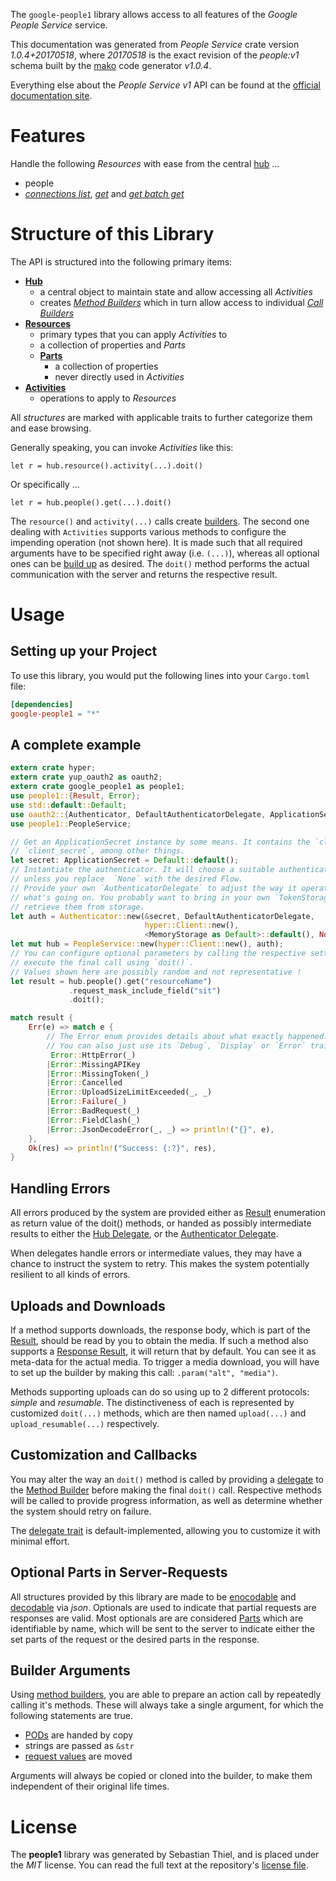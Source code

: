 <!---
DO NOT EDIT !
This file was generated automatically from 'src/mako/api/README.md.mako'
DO NOT EDIT !
-->
The `google-people1` library allows access to all features of the *Google People Service* service.

This documentation was generated from *People Service* crate version *1.0.4+20170518*, where *20170518* is the exact revision of the *people:v1* schema built by the [mako](http://www.makotemplates.org/) code generator *v1.0.4*.

Everything else about the *People Service* *v1* API can be found at the
[official documentation site](https://developers.google.com/people/).
# Features

Handle the following *Resources* with ease from the central [hub](https://docs.rs/google-people1/1.0.4+20170518/google_people1/struct.PeopleService.html) ... 

* people
 * [*connections list*](https://docs.rs/google-people1/1.0.4+20170518/google_people1/struct.PeopleConnectionListCall.html), [*get*](https://docs.rs/google-people1/1.0.4+20170518/google_people1/struct.PeopleGetCall.html) and [*get batch get*](https://docs.rs/google-people1/1.0.4+20170518/google_people1/struct.PeopleGetBatchGetCall.html)




# Structure of this Library

The API is structured into the following primary items:

* **[Hub](https://docs.rs/google-people1/1.0.4+20170518/google_people1/struct.PeopleService.html)**
    * a central object to maintain state and allow accessing all *Activities*
    * creates [*Method Builders*](https://docs.rs/google-people1/1.0.4+20170518/google_people1/trait.MethodsBuilder.html) which in turn
      allow access to individual [*Call Builders*](https://docs.rs/google-people1/1.0.4+20170518/google_people1/trait.CallBuilder.html)
* **[Resources](https://docs.rs/google-people1/1.0.4+20170518/google_people1/trait.Resource.html)**
    * primary types that you can apply *Activities* to
    * a collection of properties and *Parts*
    * **[Parts](https://docs.rs/google-people1/1.0.4+20170518/google_people1/trait.Part.html)**
        * a collection of properties
        * never directly used in *Activities*
* **[Activities](https://docs.rs/google-people1/1.0.4+20170518/google_people1/trait.CallBuilder.html)**
    * operations to apply to *Resources*

All *structures* are marked with applicable traits to further categorize them and ease browsing.

Generally speaking, you can invoke *Activities* like this:

```Rust,ignore
let r = hub.resource().activity(...).doit()
```

Or specifically ...

```ignore
let r = hub.people().get(...).doit()
```

The `resource()` and `activity(...)` calls create [builders][builder-pattern]. The second one dealing with `Activities` 
supports various methods to configure the impending operation (not shown here). It is made such that all required arguments have to be 
specified right away (i.e. `(...)`), whereas all optional ones can be [build up][builder-pattern] as desired.
The `doit()` method performs the actual communication with the server and returns the respective result.

# Usage

## Setting up your Project

To use this library, you would put the following lines into your `Cargo.toml` file:

```toml
[dependencies]
google-people1 = "*"
```

## A complete example

```Rust
extern crate hyper;
extern crate yup_oauth2 as oauth2;
extern crate google_people1 as people1;
use people1::{Result, Error};
use std::default::Default;
use oauth2::{Authenticator, DefaultAuthenticatorDelegate, ApplicationSecret, MemoryStorage};
use people1::PeopleService;

// Get an ApplicationSecret instance by some means. It contains the `client_id` and 
// `client_secret`, among other things.
let secret: ApplicationSecret = Default::default();
// Instantiate the authenticator. It will choose a suitable authentication flow for you, 
// unless you replace  `None` with the desired Flow.
// Provide your own `AuthenticatorDelegate` to adjust the way it operates and get feedback about 
// what's going on. You probably want to bring in your own `TokenStorage` to persist tokens and
// retrieve them from storage.
let auth = Authenticator::new(&secret, DefaultAuthenticatorDelegate,
                              hyper::Client::new(),
                              <MemoryStorage as Default>::default(), None);
let mut hub = PeopleService::new(hyper::Client::new(), auth);
// You can configure optional parameters by calling the respective setters at will, and
// execute the final call using `doit()`.
// Values shown here are possibly random and not representative !
let result = hub.people().get("resourceName")
             .request_mask_include_field("sit")
             .doit();

match result {
    Err(e) => match e {
        // The Error enum provides details about what exactly happened.
        // You can also just use its `Debug`, `Display` or `Error` traits
         Error::HttpError(_)
        |Error::MissingAPIKey
        |Error::MissingToken(_)
        |Error::Cancelled
        |Error::UploadSizeLimitExceeded(_, _)
        |Error::Failure(_)
        |Error::BadRequest(_)
        |Error::FieldClash(_)
        |Error::JsonDecodeError(_, _) => println!("{}", e),
    },
    Ok(res) => println!("Success: {:?}", res),
}

```
## Handling Errors

All errors produced by the system are provided either as [Result](https://docs.rs/google-people1/1.0.4+20170518/google_people1/enum.Result.html) enumeration as return value of 
the doit() methods, or handed as possibly intermediate results to either the 
[Hub Delegate](https://docs.rs/google-people1/1.0.4+20170518/google_people1/trait.Delegate.html), or the [Authenticator Delegate](https://docs.rs/yup-oauth2/*/yup_oauth2/trait.AuthenticatorDelegate.html).

When delegates handle errors or intermediate values, they may have a chance to instruct the system to retry. This 
makes the system potentially resilient to all kinds of errors.

## Uploads and Downloads
If a method supports downloads, the response body, which is part of the [Result](https://docs.rs/google-people1/1.0.4+20170518/google_people1/enum.Result.html), should be
read by you to obtain the media.
If such a method also supports a [Response Result](https://docs.rs/google-people1/1.0.4+20170518/google_people1/trait.ResponseResult.html), it will return that by default.
You can see it as meta-data for the actual media. To trigger a media download, you will have to set up the builder by making
this call: `.param("alt", "media")`.

Methods supporting uploads can do so using up to 2 different protocols: 
*simple* and *resumable*. The distinctiveness of each is represented by customized 
`doit(...)` methods, which are then named `upload(...)` and `upload_resumable(...)` respectively.

## Customization and Callbacks

You may alter the way an `doit()` method is called by providing a [delegate](https://docs.rs/google-people1/1.0.4+20170518/google_people1/trait.Delegate.html) to the 
[Method Builder](https://docs.rs/google-people1/1.0.4+20170518/google_people1/trait.CallBuilder.html) before making the final `doit()` call. 
Respective methods will be called to provide progress information, as well as determine whether the system should 
retry on failure.

The [delegate trait](https://docs.rs/google-people1/1.0.4+20170518/google_people1/trait.Delegate.html) is default-implemented, allowing you to customize it with minimal effort.

## Optional Parts in Server-Requests

All structures provided by this library are made to be [enocodable](https://docs.rs/google-people1/1.0.4+20170518/google_people1/trait.RequestValue.html) and 
[decodable](https://docs.rs/google-people1/1.0.4+20170518/google_people1/trait.ResponseResult.html) via *json*. Optionals are used to indicate that partial requests are responses 
are valid.
Most optionals are are considered [Parts](https://docs.rs/google-people1/1.0.4+20170518/google_people1/trait.Part.html) which are identifiable by name, which will be sent to 
the server to indicate either the set parts of the request or the desired parts in the response.

## Builder Arguments

Using [method builders](https://docs.rs/google-people1/1.0.4+20170518/google_people1/trait.CallBuilder.html), you are able to prepare an action call by repeatedly calling it's methods.
These will always take a single argument, for which the following statements are true.

* [PODs][wiki-pod] are handed by copy
* strings are passed as `&str`
* [request values](https://docs.rs/google-people1/1.0.4+20170518/google_people1/trait.RequestValue.html) are moved

Arguments will always be copied or cloned into the builder, to make them independent of their original life times.

[wiki-pod]: http://en.wikipedia.org/wiki/Plain_old_data_structure
[builder-pattern]: http://en.wikipedia.org/wiki/Builder_pattern
[google-go-api]: https://github.com/google/google-api-go-client

# License
The **people1** library was generated by Sebastian Thiel, and is placed 
under the *MIT* license.
You can read the full text at the repository's [license file][repo-license].

[repo-license]: https://github.com/Byron/google-apis-rsblob/master/LICENSE.md
